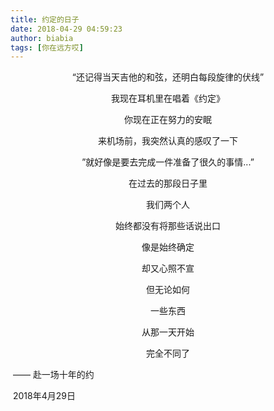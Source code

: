```yaml
---
title: 约定的日子
date: 2018-04-29 04:59:23
author: biabia
tags: [你在远方哎]
---
```


<div style="text-align:center">

“还记得当天吉他的和弦，还明白每段旋律的伏线”

我现在耳机里在唱着《约定》

你现在正在努力的安眠

来机场前，我突然认真的感叹了一下

”就好像是要去完成一件准备了很久的事情...”

在过去的那段日子里

我们两个人 

始终都没有将那些话说出口

像是始终确定  

却又心照不宣

但无论如何   

一些东西

从那一天开始

完全不同了

</div> 

​																—— 赴一场十年的约

​					                                                                                           2018年4月29日